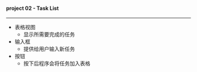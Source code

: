#### project 02 - Task List
---
* 表格视图
  - 显示所需要完成的任务
* 输入框
  - 提供给用户输入新任务
* 按钮
  - 按下后程序会将任务加入表格


